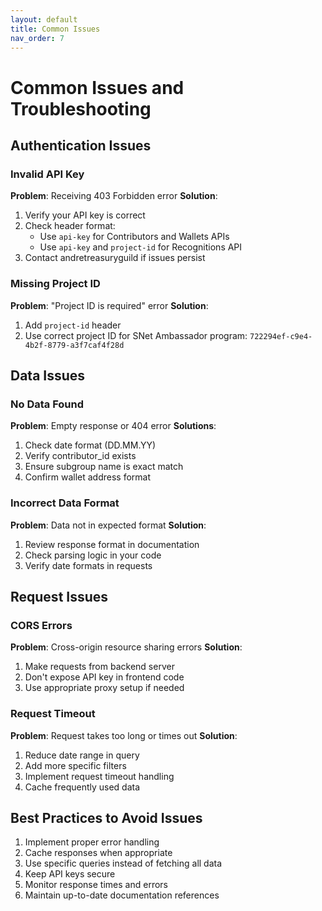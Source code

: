 ```yaml
---
layout: default
title: Common Issues
nav_order: 7
---
```


# Common Issues and Troubleshooting

## Authentication Issues

### Invalid API Key
**Problem**: Receiving 403 Forbidden error
**Solution**: 
1. Verify your API key is correct
2. Check header format:
   - Use `api-key` for Contributors and Wallets APIs
   - Use `api-key` and `project-id` for Recognitions API
3. Contact andretreasuryguild if issues persist

### Missing Project ID
**Problem**: "Project ID is required" error
**Solution**:
1. Add `project-id` header
2. Use correct project ID for SNet Ambassador program: `722294ef-c9e4-4b2f-8779-a3f7caf4f28d`

## Data Issues

### No Data Found
**Problem**: Empty response or 404 error
**Solutions**:
1. Check date format (DD.MM.YY)
2. Verify contributor_id exists
3. Ensure subgroup name is exact match
4. Confirm wallet address format

### Incorrect Data Format
**Problem**: Data not in expected format
**Solution**:
1. Review response format in documentation
2. Check parsing logic in your code
3. Verify date formats in requests

## Request Issues

### CORS Errors
**Problem**: Cross-origin resource sharing errors
**Solution**:
1. Make requests from backend server
2. Don't expose API key in frontend code
3. Use appropriate proxy setup if needed

### Request Timeout
**Problem**: Request takes too long or times out
**Solution**:
1. Reduce date range in query
2. Add more specific filters
3. Implement request timeout handling
4. Cache frequently used data

## Best Practices to Avoid Issues

1. Implement proper error handling
2. Cache responses when appropriate
3. Use specific queries instead of fetching all data
4. Keep API keys secure
5. Monitor response times and errors
6. Maintain up-to-date documentation references